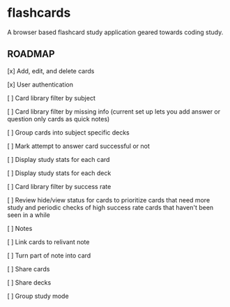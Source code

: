 # flashcards

A browser based flashcard study application geared towards coding study.

## ROADMAP

[x] Add, edit, and delete cards

[x] User authentication

[ ] Card library filter by subject

[ ] Card library filter by missing info (current set up lets you add answer or question only cards as quick notes)

[ ] Group cards into subject specific decks

[ ] Mark attempt to answer card successful or not

[ ] Display study stats for each card

[ ] Display study stats for each deck

[ ] Card library filter by success rate

[ ] Review hide/view status for cards to prioritize cards that need more study and periodic checks of high success rate cards that haven't been seen in a while

[ ] Notes

[ ] Link cards to relivant note

[ ] Turn part of note into card

[ ] Share cards

[ ] Share decks

[ ] Group study mode
